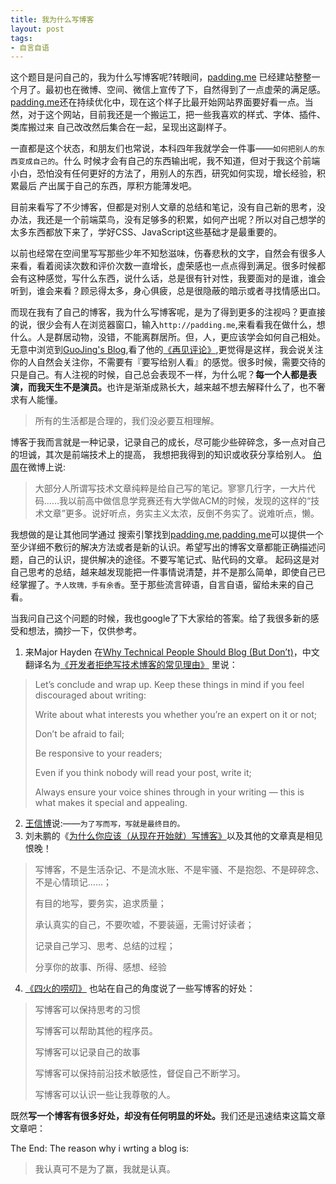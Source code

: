 ```yaml
---
title: 我为什么写博客
layout: post
tags:
- 自言自语
---
```


这个题目是问自己的，我为什么写博客呢?转眼间，[padding.me](http://padding.me)
已经建站整整一个月了。最初也在微博、空间、微信上宣传了下，自然得到了一点虚荣的满足感。[padding.me](http://padding.me)还在持续优化中，现在这个样子比最开始网站界面要好看一点。当然，对于这个网站，目前我还是一个搬运工，把一些我喜欢的样式、字体、插件、类库搬过来
自己改改然后集合在一起，呈现出这副样子。

一直都是这个状态，和朋友们也常说，本科四年我就学会一件事——`如何把别人的东西变成自己的`。什么
时候才会有自己的东西输出呢，我不知道，但对于我这个前端小白，恐怕没有任何更好的方法了，用别人的东西，研究如何实现，增长经验，积累最后
产出属于自己的东西，厚积方能薄发吧。

目前来看写了不少博客，但都是对别人文章的总结和笔记，没有自己新的思考，没办法，我还是一个前端菜鸟，没有足够多的积累，如何产出呢？所以对自己想学的太多东西都放下来了，学好CSS、JavaScript这些基础才是最重要的。

以前也经常在空间里写写那些少年不知愁滋味，伤春悲秋的文字，自然会有很多人来看，看着阅读次数和评价次数一直增长，虚荣感也一点点得到满足。很多时候都会有这种感觉，写什么东西，说什么话，总是很有针对性，我要面对的是谁，谁会听到，谁会来看？顾忌得太多，身心俱疲，总是很隐蔽的暗示或者寻找情感出口。

而现在我有了自己的博客，我为什么写博客呢，是为了得到更多的注视吗？更直接的说，很少会有人在浏览器窗口，输入``http://padding.me``,来看看我在做什么，想什么。人是群居动物，没错，不能离群居所。但，人，更应该学会如何自己相处。无意中浏览到[GuoJing's Blog](http://guojing.me),看了他的[《再见评论》](http://guojing.me/blog/2013/08/23/goodbye-comments/),更觉得是这样，我会说关注你的人自然会关注你，不需要有『要写给别人看』的感觉。很多时候，需要交待的只是自己。有人注视的时候，自己总会表现不一样，为什么呢？<strong>每一个人都是表演，而我天生不是演员。</strong>也许是渐渐成熟长大，越来越不想去解释什么了，也不奢求有人能懂。

> 所有的生活都是合理的，我们没必要互相理解。


博客于我而言就是一种记录，记录自己的成长，尽可能少些碎碎念，多一点对自己的坦诚，其次是前端技术上的提高，
我想把我得到的知识或收获分享给别人。 [伯周](http://weibo.com/leapoahead?topnav=1&wvr=5&topsug=1)在微博上说:

> 大部分人所谓写技术文章纯粹是给自己写的笔记。寥寥几行字，一大片代码……我以前高中做信息学竞赛还有大学做ACM的时候，发现的这样的“技术文章”更多。说好听点，务实主义太浓，反倒不务实了。说难听点，懒。


我想做的是让其他同学通过 搜索引擎找到[padding.me](http://padding.me),[padding.me](http://padding.me)可以提供一个至少详细不敷衍的解决方法或者是新的认识。希望写出的博客文章都能正确描述问题，自己的认识，提供解决的途径。不要写笔记式、贴代码的文章。
起码这是对自己思考的总结，越来越发现能把一件事情说清楚，并不是那么简单，即使自己已经掌握了。`予人玫瑰，手有余香`。至于那些流言碎语，自言自语，留给未来的自己看。



当我问自己这个问题的时候，我也google了下大家给的答案。给了我很多新的感受和想法，摘抄一下，仅供参考。

1. 来Major Hayden 在[Why Technical People Should Blog (But Don’t)](http://www.rackspace.com/blog/why-technical-people-should-blog-but-dont/)，中文翻译名为[《开发者拒绝写技术博客的常见理由》](http://blog.jobbole.com/18251/) 里说：
> Let’s conclude and wrap up. Keep these things in mind if you feel discouraged about writing:
> 
>  Write about what interests you whether you’re an expert on it or not;
>  
>  Don’t be afraid to fail;
>  
>  Be responsive to your readers;
>  
>  Even if you think nobody will read your post, write it;
>  
>  Always ensure your voice shines through in your writing — this is what makes it special and appealing.
2. [王信博](http://www.verypig.com/?p=58)说:——`为了写而写，写就是最终目的。`
3. 刘未鹏的《[为什么你应该（从现在开始就）写博客》](http://mindhacks.cn/2009/02/15/why-you-should-start-blogging-now/)以及其他的文章真是相见恨晚！
>
> 写博客，不是生活杂记、不是流水账、不是牢骚、不是抱怨、不是碎碎念、不是心情琐记……；
> 
> 有目的地写，要务实，追求质量；
> 
> 承认真实的自己，不要吹嘘，不要装逼，无需讨好读者；
> 
> 记录自己学习、思考、总结的过程；
> 
> 分享你的故事、所得、感想、经验
4. [《四火的唠叨》](http://www.raychase.net/416) 也站在自己的角度说了一些写博客的好处：
>
> 写博客可以保持思考的习惯
> 
> 写博客可以帮助其他的程序员。
> 
> 写博客可以记录自己的故事
> 
> 写博客可以保持前沿技术敏感性，督促自己不断学习。
> 
> 写博客可以认识一些让我尊敬的人。


既然<strong>写一个博客有很多好处，却没有任何明显的坏处。</strong>我们还是迅速结束这篇文章文章吧：

The End: The reason why  i wrting a blog is:
> 我认真可不是为了赢，我就是认真。
